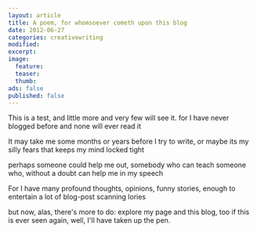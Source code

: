 ```yaml
---
layout: article
title: A poem, for whomsoever cometh upon this blog
date: 2012-06-27
categories: creativewriting
modified:
excerpt:
image:
  feature:
  teaser:
  thumb:
ads: false
published: false
---
```


This is a test, and little more
and very few will see it.
for I have never blogged before
and none will ever read it

It may take me some months or years
before I try to write,
or maybe its my silly fears
that keeps my mind locked tight

perhaps someone could help me out,
somebody who can teach
someone who, without a doubt
can help me in my speech

For I have many profound thoughts,
opinions, funny stories,
enough to entertain a lot
of blog-post scanning lories

but now, alas, there's more to do:
explore my page and this blog, too
if this is ever seen again,
well, I'll have taken up the pen.
